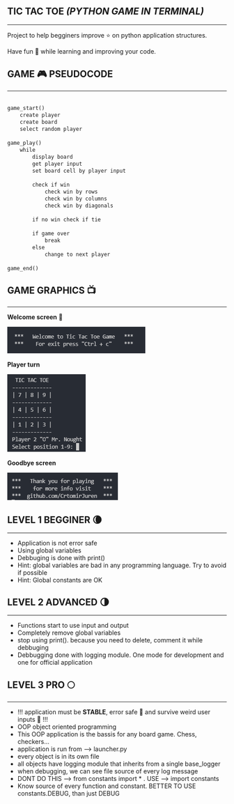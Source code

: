 ## TIC TAC TOE _(PYTHON GAME IN TERMINAL)_
___

Project to help begginers improve ⭐ on python application structures. 

Have fun 🎉 while learning and improving your code.


## GAME 🎮 PSEUDOCODE 
___
```

game_start()
    create player
    create board
    select random player

game_play()
    while
        display board
        get player input
        set board cell by player input

        check if win
            check win by rows
            check win by columns
            check win by diagonals

        if no win check if tie

        if game over
            break
        else
            change to next player

game_end()

```

## GAME GRAPHICS 📺
___

**Welcome screen** 👋
  
![asdf](readme_img/game_1.png)

**Player turn**

![asdf](readme_img/game_2.png)

**Goodbye screen**

![asdf](readme_img/game_3.png)


## LEVEL 1 BEGGINER 🌘
___
- Application is not error safe
- Using global variables 
- Debbuging is done with print()
- Hint: global variables are bad in any programming language. Try to avoid if possible
- Hint: Global constants are OK


## LEVEL 2 ADVANCED 🌗
___
- Functions start to use input and output
- Completely remove global variables
- stop using print(). because you need to delete, comment it while debbuging
- Debbugging done with logging module. One mode for development and one for official application


## LEVEL 3 PRO 🌕
___
- !!! application must be **STABLE**, error safe 🔨 and survive weird user inputs 🔑 !!!
- OOP object oriented programming
- This OOP application is the bassis for any board game. Chess, checkers... 
- application is run from --> launcher.py
- every object is in its own file
- all objects have logging module that inherits from a single base_logger
- when debugging, we can see file source of every log message
- DONT DO THIS --> from constants import * . USE --> import constants
- Know source of every function and constant. BETTER TO USE constants.DEBUG, than just DEBUG

<!---
### RUNNING TESTS
___

*TO RUN ALL TESTS*
- > tic-tac-toe-terminal\3 pro>python run_tests.py
- > tic-tac-toe-terminal\3 pro>python -m unittest
- > tic-tac-toe-terminal\3 pro>python -m unittest discover

*TO RUN A SINGLE TEST*
- > tic-tac-toe-terminal\3 pro>python -m unittest test.test_cell
- > tic-tac-toe-terminal\3 pro>python -m unittest test.test_baord
- > tic-tac-toe-terminal\3 pro>python -m unittest test.test_game


0.arhitekturo samo razložim ker je komplicirana:
- logging module
- keypress interrupt
- celotno igro pišemo v funkcijo game()
- malo potestiraš kako deluje

1.korak: 
- napiši osnovno logiko igre
- logika je prikazana z eno simulacijo igre med dvema na tabli

2.arhitektura igre:
- arhitektura iger je taka da si v while zanki, dokler je ni konec 
- torej da nam ne bo igra zaloopala v while zanki

LOGIKA:
- stopiš pred tablo
- najprej narišeš prazno 3x3 šahovnico
- izžrebaš kdo bo začel igro X ali O
Potem zaženeš game loop
- igralec 1 nariše X
- preveriš pogoje za konec igre
- igralec 2 nariše 0
- preveriš pogoje za konec igre
- igralec 1 nariše X
- preveriš pogoje za konec igre
- igralec 2 nariše 0
...
- ko je pogoj konca izpolnjen, konec igre

3.korak:
- naredi board 1D list strukturo in print empty board
- funkcija display board

4.korak:
- razumevanje list operacij
- je en list board = 9*["-"]. kako sedaj dobiš vrstice, kako stolpce, kako diagonale

## main_v2
dodaš funkcijo get row, get column
- board je sestavljen iz 2D array numpy
- na temu numpy arrayu delaš in preverjaš logiko
0-prazno, 1-user1, 2-user2
--->
